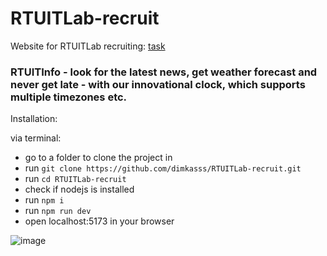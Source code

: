 # RTUITLab-recruit

Website for RTUITLab recruiting: [task](https://github.com/RTUITLab/Recruit/blob/master/requirements/front/README.md)

### RTUITInfo - look for the latest news, get weather forecast and never get late - with our innovational clock, which supports multiple timezones etc.

Installation:

via terminal:
* go to a folder to clone the project in
* run ```git clone https://github.com/dimkasss/RTUITLab-recruit.git```
* run ```cd RTUITLab-recruit```
* check if nodejs is installed
* run ```npm i```
* run ```npm run dev```
* open localhost:5173 in your browser

![image](https://github.com/dimkasss/RTUITLab-recruit/assets/86372213/4425ad6a-2914-4867-9d35-a7538ae04da3)
